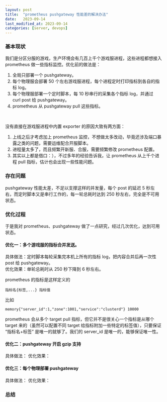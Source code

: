 ```yaml
---
layout: post
title:  "prometheus pushgateway 性能差的解决办法"
date:   2023-09-14
last_modified_at: 2023-09-14
categories: [server, devops]
---
```


### 基本现状
我们是分区分服的游戏，生产环境会有几百上千个游戏服进程，这些进程都想接入 prometheus 做一些指标监控。优化前的做法是：  
1. 全局只部署一个 pushgateway。
2. 每个物理服会部署 50 个左右游戏服进程，每个进程定时打印指标到各自的指标 log。
3. 每个物理服部署一个定时脚本，每 10 秒串行的采集各个指标 log，并通过 curl  post 给 pushgateway。
4. prometheus 从 pushgateway pull 这些指标。

<br>

没有直接在游戏服进程中内置 exporter 的原因大致有两方面：     
1. 上线之后才考虑加上 prometheus 监控，不想做太多改动，毕竟还涉及端口暴露之类的问题，需要运维配合开服脚本。  
2. 进程量太多了，而且频繁开新服、合服，需要频繁修改 prometheus 配置。
3. 其实以上都是借口：），不过多年的经验告诉我，让 prometheus 从上千个进程 pull 指标，估计也会出现一些性能问题。

### 存在问题
pushgateway 性能太差，不足以支撑这样的并发量，每个 post 的延迟 5 秒左右，而定时脚本又是串行工作的，每一轮总耗时达到 250 秒左右，完全是不可用状态。

### 优化过程

于是我对 prometheus、pushgateway 做了一点研究，经过几次优化，达到可用状态。

#### 优化一：多个游戏服的指标合并发送。
具体做法：定时脚本每轮采集完本机上所有的指标 log，把内容合并后再一次性 post 给 pushgateway。  
优化效果：单轮总耗时从 250 秒下降到 6 秒左右。

prometheus 的指标是这样定义的
```
指标名{标签,...} 指标值
```
比如
```
memory{"server_id":1,"zone":1001,"service":"clusterd"} 10000
```
prometheus 会从多个 target pull 指标，但它并不是很关心一个指标是从哪个 target 来的（虽然可以配置不同 target 给指标附加一些特定的标签值），只要保证 “指标名+标签” 是唯一的就够了。我们的 server_id 是唯一的，能够保证唯一性。

#### 优化二：pushgateway 开启 gzip 支持
具体做法：
优化效果：

#### 优化三：每个物理部署 pushgateway
具体做法：
优化效果：

### 总结



